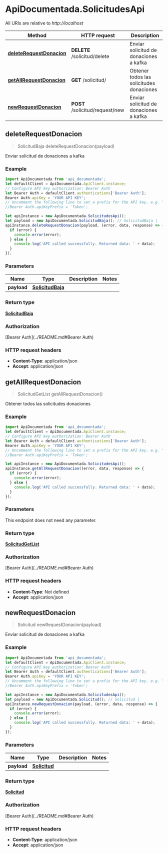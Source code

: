 # ApiDocumentada.SolicitudesApi

All URIs are relative to *http://localhost*

Method | HTTP request | Description
------------- | ------------- | -------------
[**deleteRequestDonacion**](SolicitudesApi.md#deleteRequestDonacion) | **DELETE** /solicitud/delete | Enviar solicitud de donaciones a kafka
[**getAllRequestDonacion**](SolicitudesApi.md#getAllRequestDonacion) | **GET** /solicitud/ | Obtener todos las solicitudes donaciones
[**newRequestDonacion**](SolicitudesApi.md#newRequestDonacion) | **POST** /solicitud/request/new | Enviar solicitud de donaciones a kafka



## deleteRequestDonacion

> SolicitudBaja deleteRequestDonacion(payload)

Enviar solicitud de donaciones a kafka

### Example

```javascript
import ApiDocumentada from 'api_documentada';
let defaultClient = ApiDocumentada.ApiClient.instance;
// Configure API key authorization: Bearer Auth
let Bearer Auth = defaultClient.authentications['Bearer Auth'];
Bearer Auth.apiKey = 'YOUR API KEY';
// Uncomment the following line to set a prefix for the API key, e.g. "Token" (defaults to null)
//Bearer Auth.apiKeyPrefix = 'Token';

let apiInstance = new ApiDocumentada.SolicitudesApi();
let payload = new ApiDocumentada.SolicitudBaja(); // SolicitudBaja | 
apiInstance.deleteRequestDonacion(payload, (error, data, response) => {
  if (error) {
    console.error(error);
  } else {
    console.log('API called successfully. Returned data: ' + data);
  }
});
```

### Parameters


Name | Type | Description  | Notes
------------- | ------------- | ------------- | -------------
 **payload** | [**SolicitudBaja**](SolicitudBaja.md)|  | 

### Return type

[**SolicitudBaja**](SolicitudBaja.md)

### Authorization

[Bearer Auth](../README.md#Bearer Auth)

### HTTP request headers

- **Content-Type**: application/json
- **Accept**: application/json


## getAllRequestDonacion

> SolicitudGetList getAllRequestDonacion()

Obtener todos las solicitudes donaciones

### Example

```javascript
import ApiDocumentada from 'api_documentada';
let defaultClient = ApiDocumentada.ApiClient.instance;
// Configure API key authorization: Bearer Auth
let Bearer Auth = defaultClient.authentications['Bearer Auth'];
Bearer Auth.apiKey = 'YOUR API KEY';
// Uncomment the following line to set a prefix for the API key, e.g. "Token" (defaults to null)
//Bearer Auth.apiKeyPrefix = 'Token';

let apiInstance = new ApiDocumentada.SolicitudesApi();
apiInstance.getAllRequestDonacion((error, data, response) => {
  if (error) {
    console.error(error);
  } else {
    console.log('API called successfully. Returned data: ' + data);
  }
});
```

### Parameters

This endpoint does not need any parameter.

### Return type

[**SolicitudGetList**](SolicitudGetList.md)

### Authorization

[Bearer Auth](../README.md#Bearer Auth)

### HTTP request headers

- **Content-Type**: Not defined
- **Accept**: application/json


## newRequestDonacion

> Solicitud newRequestDonacion(payload)

Enviar solicitud de donaciones a kafka

### Example

```javascript
import ApiDocumentada from 'api_documentada';
let defaultClient = ApiDocumentada.ApiClient.instance;
// Configure API key authorization: Bearer Auth
let Bearer Auth = defaultClient.authentications['Bearer Auth'];
Bearer Auth.apiKey = 'YOUR API KEY';
// Uncomment the following line to set a prefix for the API key, e.g. "Token" (defaults to null)
//Bearer Auth.apiKeyPrefix = 'Token';

let apiInstance = new ApiDocumentada.SolicitudesApi();
let payload = new ApiDocumentada.Solicitud(); // Solicitud | 
apiInstance.newRequestDonacion(payload, (error, data, response) => {
  if (error) {
    console.error(error);
  } else {
    console.log('API called successfully. Returned data: ' + data);
  }
});
```

### Parameters


Name | Type | Description  | Notes
------------- | ------------- | ------------- | -------------
 **payload** | [**Solicitud**](Solicitud.md)|  | 

### Return type

[**Solicitud**](Solicitud.md)

### Authorization

[Bearer Auth](../README.md#Bearer Auth)

### HTTP request headers

- **Content-Type**: application/json
- **Accept**: application/json

